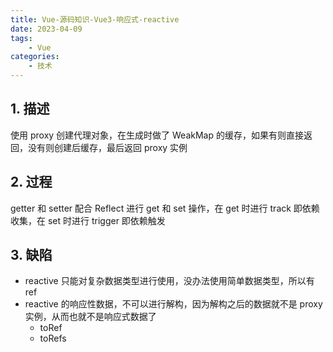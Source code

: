 ```yaml
---
title: Vue-源码知识-Vue3-响应式-reactive
date: 2023-04-09
tags:
    - Vue
categories:
    - 技术
---
```


## 1. 描述

使用 proxy 创建代理对象，在生成时做了 WeakMap 的缓存，如果有则直接返回，没有则创建后缓存，最后返回 proxy 实例

## 2. 过程

getter 和 setter 配合 Reflect 进行 get 和 set 操作，在 get 时进行 track 即依赖收集，在 set 时进行 trigger 即依赖触发

## 3. 缺陷

-   reactive 只能对复杂数据类型进行使用，没办法使用简单数据类型，所以有 ref
-   reactive 的响应性数据，不可以进行解构，因为解构之后的数据就不是 proxy 实例，从而也就不是响应式数据了
    -   toRef
    -   toRefs

